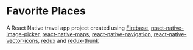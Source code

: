 # Favorite Places

A React Native travel app project created using <a href="https://firebase.google.com/">Firebase</a>, <a href="https://github.com/react-native-community/react-native-image-picker">react-native-image-picker</a>, <a href="https://github.com/react-native-community/react-native-maps">react-native-maps</a>, <a href="https://github.com/wix/react-native-navigation">react-native-navigation</a>, <a href="https://github.com/oblador/react-native-vector-icons">react-native-vector-icons</a>, <a href="https://github.com/reduxjs/redux">redux</a> and <a href="https://github.com/reduxjs/redux-thunk">redux-thunk</a>
